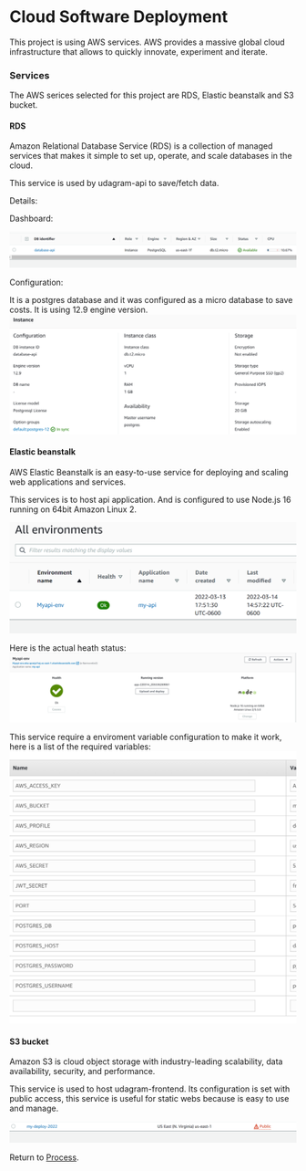 # Cloud Software Deployment

This project is using AWS services. AWS provides a massive global cloud infrastructure that allows to quickly innovate, experiment and iterate.

### Services

The AWS serices selected for this project are RDS, Elastic beanstalk and S3 bucket.

#### RDS

Amazon Relational Database Service (RDS) is a collection of managed services that makes it simple to set up, operate, and scale databases in the cloud.

This service is used by udagram-api to save/fetch data.

Details:

Dashboard:

![database-api](./images/db-dashboard.PNG)

Configuration:

It is a postgres database and it was configured as a micro database to save costs. It is using 12.9 engine version.
![Configuration](./images/db-config.PNG)


#### Elastic beanstalk
AWS Elastic Beanstalk is an easy-to-use service for deploying and scaling web applications and services.

This services is to host api application. And is configured to use Node.js 16 running on 64bit Amazon Linux 2.

![Dashboard](./images/eb-dashboard.PNG)

Here is the actual heath status:
![Current health](./images/db-status.PNG)

This service require a enviroment variable configuration to make it work, here is a list of the required variables:
![Enviroment Variables](./images/eb-env.PNG)


#### S3 bucket
Amazon S3 is cloud object storage with industry-leading scalability, data availability, security, and performance.

This service is used to host udagram-frontend. Its configuration is set with public access, this service is useful for static webs because is easy to use and manage.

![Bucket dashboard](./images/s3-dashboard.PNG)

Return to [Process](Process.md).